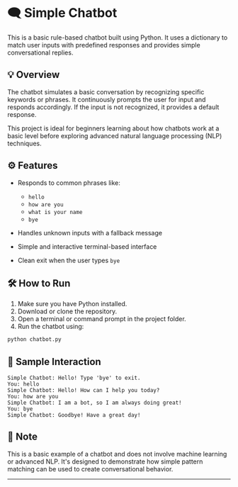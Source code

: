 # 🗨️ Simple Chatbot

This is a basic rule-based chatbot built using Python. It uses a dictionary to match user inputs with predefined responses and provides simple conversational replies.

## 💡 Overview

The chatbot simulates a basic conversation by recognizing specific keywords or phrases. It continuously prompts the user for input and responds accordingly. If the input is not recognized, it provides a default response.

This project is ideal for beginners learning about how chatbots work at a basic level before exploring advanced natural language processing (NLP) techniques.

## ⚙️ Features

* Responds to common phrases like:

  * `hello`
  * `how are you`
  * `what is your name`
  * `bye`
* Handles unknown inputs with a fallback message
* Simple and interactive terminal-based interface
* Clean exit when the user types `bye`

## 🛠️ How to Run

1. Make sure you have Python installed.
2. Download or clone the repository.
3. Open a terminal or command prompt in the project folder.
4. Run the chatbot using:

```bash
python chatbot.py
```

## 🧾 Sample Interaction

```
Simple Chatbot: Hello! Type 'bye' to exit.
You: hello
Simple Chatbot: Hello! How can I help you today?
You: how are you
Simple Chatbot: I am a bot, so I am always doing great!
You: bye
Simple Chatbot: Goodbye! Have a great day!
```

## 📌 Note

This is a basic example of a chatbot and does not involve machine learning or advanced NLP. It's designed to demonstrate how simple pattern matching can be used to create conversational behavior.

---

